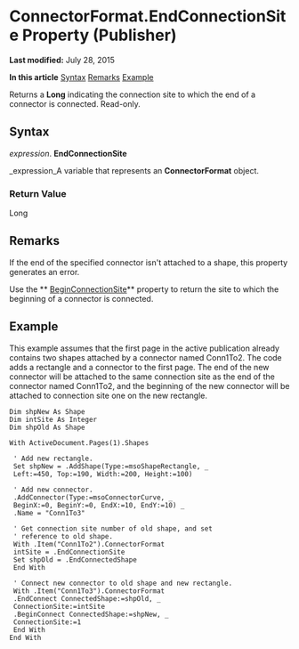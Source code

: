 
# ConnectorFormat.EndConnectionSite Property (Publisher)

 **Last modified:** July 28, 2015

 **In this article**
 [Syntax](#sectionSection0)
 [Remarks](#sectionSection1)
 [Example](#sectionSection2)


Returns a  **Long** indicating the connection site to which the end of a connector is connected. Read-only.


## Syntax
<a name="sectionSection0"> </a>

 _expression_. **EndConnectionSite**

 _expression_A variable that represents an  **ConnectorFormat** object.


### Return Value

Long


## Remarks
<a name="sectionSection1"> </a>

If the end of the specified connector isn't attached to a shape, this property generates an error.

Use the  ** [BeginConnectionSite](24a9246e-270f-7289-971d-8763acfaf02d.md)** property to return the site to which the beginning of a connector is connected.


## Example
<a name="sectionSection2"> </a>

This example assumes that the first page in the active publication already contains two shapes attached by a connector named Conn1To2. The code adds a rectangle and a connector to the first page. The end of the new connector will be attached to the same connection site as the end of the connector named Conn1To2, and the beginning of the new connector will be attached to connection site one on the new rectangle.


```
Dim shpNew As Shape 
Dim intSite As Integer 
Dim shpOld As Shape 
 
With ActiveDocument.Pages(1).Shapes 
 
 ' Add new rectangle. 
 Set shpNew = .AddShape(Type:=msoShapeRectangle, _ 
 Left:=450, Top:=190, Width:=200, Height:=100) 
 
 ' Add new connector. 
 .AddConnector(Type:=msoConnectorCurve, _ 
 BeginX:=0, BeginY:=0, EndX:=10, EndY:=10) _ 
 .Name = "Conn1To3" 
 
 ' Get connection site number of old shape, and set 
 ' reference to old shape. 
 With .Item("Conn1To2").ConnectorFormat 
 intSite = .EndConnectionSite 
 Set shpOld = .EndConnectedShape 
 End With 
 
 ' Connect new connector to old shape and new rectangle. 
 With .Item("Conn1To3").ConnectorFormat 
 .EndConnect ConnectedShape:=shpOld, _ 
 ConnectionSite:=intSite 
 .BeginConnect ConnectedShape:=shpNew, _ 
 ConnectionSite:=1 
 End With 
End With 

```

